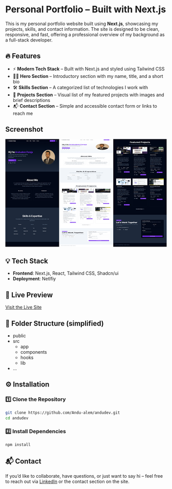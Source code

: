 # Personal Portfolio – Built with Next.js

This is my personal portfolio website built using **Next.js**, showcasing my projects, skills, and contact information. The site is designed to be clean, responsive, and fast, offering a professional overview of my background as a full-stack developer.

## 🔥 Features

- ⚡ **Modern Tech Stack** – Built with Next.js and styled using Tailwind CSS
- 🧑‍💼 **Hero Section** – Introductory section with my name, title, and a short bio
- 🛠️ **Skills Section** – A categorized list of technologies I work with
- 📁 **Projects Section** – Visual list of my featured projects with images and brief descriptions
- 📬 **Contact Section** – Simple and accessible contact form or links to reach me

## Screenshot

![Product Catalog](public/next-portfolio.png)


## 💡 Tech Stack

- **Frontend**: Next.js, React, Tailwind CSS, Shadcn/ui
- **Deployment**: Netlfiy

## 📸 Live Preview

[Visit the Live Site](https://andudev.netlify.app)

## 📂 Folder Structure (simplified)

- public
- src
    - app
    - components
    - hooks
    - lib
- ...

## ⚙️ Installation

### 1️⃣ Clone the Repository

```bash
git clone https://github.com/Andu-alem/andudev.git
cd andudev
```

### 2️⃣ Install Dependencies

```bash
npm install
```



## 📬 Contact

If you’d like to collaborate, have questions, or just want to say hi – feel free to reach out via [LinkedIn](https://www.linkedin.com/in/andualem-fereja-602484213/) or the contact section on the site.

